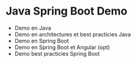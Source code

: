 # Java Spring Boot Demo

- Demo en Java
- Demo en architectures et best practicies Java
- Demo en Spring Boot
- Demo en Spring Boot et Angular (opt)
- Demo best practicies Spring Boot